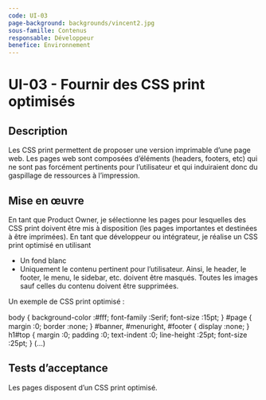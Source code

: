 ```yaml
---
code: UI-03
page-background: backgrounds/vincent2.jpg
sous-famille: Contenus
responsable: Développeur
benefice: Environnement
---
```

# UI-03 - Fournir des CSS print optimisés

## Description

Les CSS print permettent de proposer une version imprimable d’une page web. Les pages web sont composées d’éléments (headers, footers, etc) qui ne sont pas forcément pertinents pour l’utilisateur et qui induiraient donc du gaspillage de ressources à l’impression.

## Mise en œuvre

En tant que Product Owner, je sélectionne les pages pour lesquelles des CSS print doivent être mis à disposition (les pages importantes et destinées à être imprimées).
En tant que développeur ou intégrateur, je réalise un CSS print optimisé en utilisant

* Un fond blanc
* Uniquement le contenu pertinent pour l’utilisateur. Ainsi, le header, le footer, le menu, le sidebar, etc. doivent être masqués. Toutes les images sauf celles du contenu doivent être supprimées.

Un exemple de CSS print optimisé :

body { background-color :#ﬀf; font-family :Serif; font-size :15pt; }
#page { margin :0; border :none; }
#banner, #menuright, #footer { display :none; }
h1#top { margin :0; padding :0; text-indent :0; line-height :25pt; font-size :25pt; } (...)

## Tests d’acceptance

Les pages disposent d’un CSS print optimisé.
